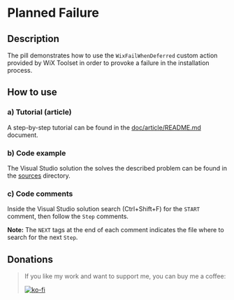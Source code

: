# Planned Failure

## Description

The pill demonstrates how to use the `WixFailWhenDeferred` custom action provided by WiX Toolset in order to provoke a failure in the installation process.

## How to use

### a) Tutorial (article)

A step-by-step tutorial can be found in the [doc/article/README.md](doc/article/README.md) document.

### b) Code example

The Visual Studio solution the solves the described problem can be found in the [sources](sources) directory.

### c) Code comments

Inside the Visual Studio solution search (Ctrl+Shift+F) for the `START` comment, then follow the `Step` comments.

**Note:** The `NEXT` tags at the end of each comment indicates the file where to search for the next `Step`.

## Donations

> If you like my work and want to support me, you can buy me a coffee:
>
> [![ko-fi](https://www.ko-fi.com/img/githubbutton_sm.svg)](https://ko-fi.com/Y8Y62EZ8H)

